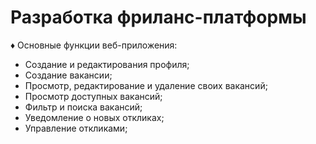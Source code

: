 # Разработка фриланс-платформы

♦ Основные функции веб-приложения:

* Создание и редактирования профиля;
* Создание вакансии;
* Просмотр, редактирование и удаление своих вакансий;
* Просмотр доступных вакансий;
* Фильтр и поиска вакансий;
* Уведомление о новых откликах;
* Управление откликами;